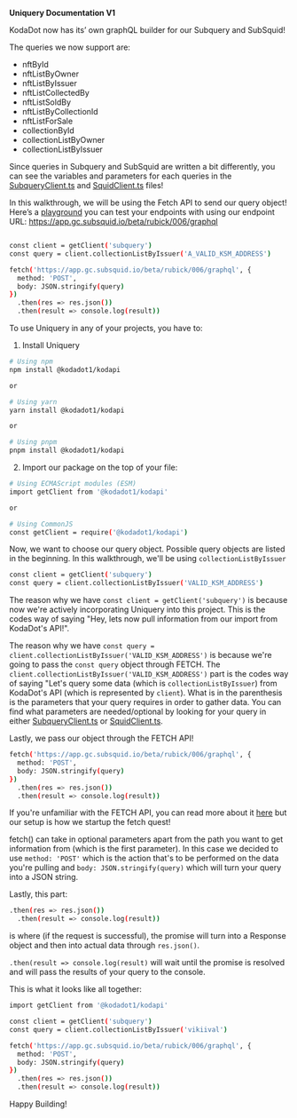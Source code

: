 **Uniquery Documentation V1**

KodaDot now has its’ own graphQL builder for our Subquery and SubSquid!

The queries we now support are:

- nftById 
- nftListByOwner 
- nftListByIssuer 
- nftListCollectedBy
- nftListSoldBy 
- nftListByCollectionId
- nftListForSale
- collectionById 
- collectionListByOwner 
- collectionListByIssuer

Since queries in Subquery and SubSquid are written a bit differently, you can see the variables and parameters for each queries in the [SubqueryClient.ts](https://github.com/kodadot/packages/blob/main/uniquery/src/clients/SubqueryClient.ts) and [SquidClient.ts](https://github.com/kodadot/packages/blob/main/uniquery/src/clients/SquidClient.ts) files!

In this walkthrough, we will be using the Fetch API to send our query object! Here’s a [playground](https://graphqlbin.com/) you can test your endpoints with using our endpoint URL: https://app.gc.subsquid.io/beta/rubick/006/graphql

```bash

const client = getClient('subquery')
const query = client.collectionListByIssuer('A_VALID_KSM_ADDRESS')

fetch('https://app.gc.subsquid.io/beta/rubick/006/graphql', {
  method: 'POST',
  body: JSON.stringify(query)
})
  .then(res => res.json())
  .then(result => console.log(result))

```

To use Uniquery in any of your projects, you have to:

1. Install Uniquery 
``` bash
# Using npm
npm install @kodadot1/kodapi

or

# Using yarn
yarn install @kodadot1/kodapi

or

# Using pnpm
pnpm install @kodadot1/kodapi
```
2. Import our package on the top of your file:
```bash 
# Using ECMAScript modules (ESM)
import getClient from '@kodadot1/kodapi'

or

# Using CommonJS
const getClient = require('@kodadot1/kodapi')
```
Now, we want to choose our query object. Possible query objects are listed in the beginning. In this walkthrough, we'll be using `collectionListByIssuer`

```bash
const client = getClient('subquery')
const query = client.collectionListByIssuer('VALID_KSM_ADDRESS')
```
The reason why we have `const client = getClient('subquery')` is because now we're actively incorporating Uniquery into this project. This is the codes way of saying "Hey, lets now pull information from our import from KodaDot's API!".

The reason why we have `const query = client.collectionListByIssuer('VALID_KSM_ADDRESS')` is because we're going to pass the `const query` object through FETCH. The `client.collectionListByIssuer('VALID_KSM_ADDRESS')` part is the codes way of saying "Let's query some data (which is `collectionListByIssuer`) from KodaDot's API (which is represented by `client`). What is in the parenthesis is the parameters that your query requires in order to gather data. You can find what parameters are needed/optional by looking for your query in either [SubqueryClient.ts](https://github.com/kodadot/packages/blob/main/uniquery/src/clients/SubqueryClient.ts) or [SquidClient.ts](https://github.com/kodadot/packages/blob/main/uniquery/src/clients/SquidClient.ts).

Lastly, we pass our object through the FETCH API!

```bash
fetch('https://app.gc.subsquid.io/beta/rubick/006/graphql', {
  method: 'POST',
  body: JSON.stringify(query)
})
  .then(res => res.json())
  .then(result => console.log(result))
```

If you're unfamiliar with the FETCH API, you can read more about it [here](https://developer.mozilla.org/en-US/docs/Web/API/Fetch_API/Using_Fetch) but our setup is how we startup the fetch quest!

fetch() can take in optional parameters apart from the path you want to get information from (which is the first parameter). In this case we decided to use `method: 'POST'` which is the action that's to be performed on the data you're pulling and `body: JSON.stringify(query)` which will turn your query into a JSON string. 

Lastly, this part:

```bash
.then(res => res.json())
  .then(result => console.log(result))
```
is where (if the request is successful), the promise will turn into a Response object and then into actual data through `res.json()`. 

`.then(result => console.log(result)` will wait until the promise is resolved and will pass the results of your query to the console.


This is what it looks like all together:

```bash
import getClient from '@kodadot1/kodapi'

const client = getClient('subquery')
const query = client.collectionListByIssuer('vikiival')

fetch('https://app.gc.subsquid.io/beta/rubick/006/graphql', {
  method: 'POST',
  body: JSON.stringify(query)
})
  .then(res => res.json())
  .then(result => console.log(result))
```


Happy Building!